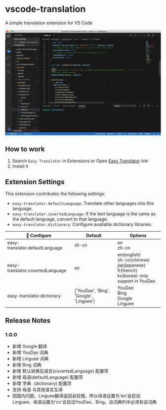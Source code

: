  # vscode-translation

A simple translation extension for VS Code

![Easy Translator](./assets/screenshot.gif)

## How to work

1. Search `Easy Translator` in Extensions
or Open [Easy Translator](https://marketplace.visualstudio.com/items?itemName=preflower.vscode-translation) link
2. Install it

## Extension Settings

This extension contributes the following settings:

* `easy-translator.defaultLanguage`: Translate other languages ​​into this language.
* `easy-translator.covertedLanguage`: If the text language is the same as the default language, convert to that language.
* `easy-translator.dictionary`: Configure available dictionary libraries.

| Configure | Default | Options |
|-|-|-|
| easy-translator.defaultLanguage | zh-cn | en<br>zh-cn
| easy-translator.covertedLanguage | en | en(english)<br>zh-cn(chinese)<br>jap(japanese)<br>fr(french)<br>ko(korea): only support in YouDao
| easy-translator.dictionary | ['YouDao', 'Bing', 'Google', 'Linguee'] | YouDao<br>Bing<br>Google<br>Linguee

## Release Notes

### 1.0.0
- 新增 Google 翻译
- 新增 YouDao 词典
- 新增 Linguee 词典
- 新增 Bing 词典
- 新增 默认转换后语言(covertedLanguage) 配置项
- 新增 母语(defaultLanguage) 配置项
- 新增 字典（dictionary) 配置项
- 支持 母语 与其他语言互译
- 因国内问题，Linguee翻译返回会较慢，所以母语设置为'en'会启动Linguee，母语设置为'cn'会启动YouDao、Bing，且词典列中必须有该词典